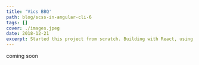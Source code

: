 ```yaml
---
title: 'Vics BBQ'
path: blog/scss-in-angular-cli-6
tags: []
cover: ./images.jpeg
date: 2018-12-21
excerpt: Started this project from scratch. Building with React, using emailJS to send emails. Connecting to the google maps API
---
```


coming soon
